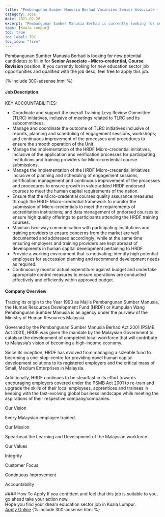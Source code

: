 ```yaml
---
title: "Pembangunan Sumber Manusia Berhad Vacancies Senior Associate - Micro-credential, Course Revision" 
category: Jobs 
date: 2021-02-26 
excerpt: "Pembangunan Sumber Manusia Berhad is currently looking for suitable person to fill in the Senior Associate - Micro-credential, Course Revision which positioned at Kuala Lumpur" 
tags: [Kuala Lumpur] 
toc: true 
toc_label: TOC 
toc_icon: "fire" 
--- 
```


<p>Pembangunan Sumber Manusia Berhad is looking for new potential candidates to fill in for <b>Senior Associate - Micro-credential, Course Revision</b> position. If you currently looking for new education sector job opportunities and qualified with the job desc, feel free to apply this job.
</p>{% include 300-adsense.html %} 
 <div><div><h4>Job Description</h4></div><div><div><span><div><p>KEY ACCOUNTABILITIES:</p><ul><li>Coordinate and support the overall Training Levy Review Committee (TLRC) initiatives, inclusive of meetings related to TLRC and its subcommittees.</li><li>Manage and coordinate the outcome of TLRC initiatives inclusive of reports, planning and scheduling of engagement sessions, workshops; and continuous improvement of the processes and procedures to ensure the smooth operation of the Unit.</li><li>Manage the implementation of the HRDF Micro-credential initiatives, inclusive of the application and verification processes for participating institutions and training providers for Micro-credential course submissions.</li><li>Manage the implementation of the HRDF Micro-credential initiatives inclusive of planning and scheduling of engagement sessions, certification management and continuous improvement of the processes and procedures to ensure growth in value-added HRDF endorsed courses to meet the human capital requirements of the nation.</li><li>Ensure that the Micro-credential courses quality assurance measures through the HRDF Micro-credential framework to monitor the submission of Micro-credentials to meet the requirements of accreditation institutions; and data management of endorsed courses to ensure high quality offerings to participants attending the HRDF training courses.</li><li>Maintain two-way communication with participating institutions and training providers to ensure concerns from the market are well documented and addressed accordingly; while at the same time ensuring employers and training providers are kept abreast of developments in human capital development pertaining to HRDF.</li><li>Provide a working environment that is motivating; identify high potential employees for succession planning and recommend development needs as required.</li><li>Continuously monitor actual expenditure against budget and undertake appropriate control measures to ensure operations are conducted effectively and efficiently within approved budget.</li></ul></div></span></div></div></div> 
<div><div><h4>Company Overview</h4></div><div><div><span><div><p>Tracing its origin to the Year 1993 as Majlis Pembangunan Sumber Manusia, the Human Resources Development Fund (HRDF) or Kumpulan Wang Pembangunan Sumber Manusia is an agency under the purview of the Ministry of Human Resources Malaysia.</p><p>Governed by the Pembangunan Sumber Manusia Berhad Act 2001 (PSMB Act 2001), HRDF was given the mandate by the Malaysian Government to catalyse the development of competent local workforce that will contribute to Malaysia&#8217;s vision of becoming a high-income economy.</p><p>Since its inception, HRDF has evolved from managing a sizeable fund to becoming a one-stop-centre for providing novel human capital development solutions to its registered employers and the critical mass of Small, Medium Enterprises in Malaysia.</p><p>Additionally, HRDF continues to be steadfast in its effort towards encouraging employers covered under the PSMB Act 2001 to re-train and upgrade the skills of their local employees, apprentices and trainees in keeping with the fast-evolving global business landscape while meeting the aspirations of their respective company/companies.</p><p>Our Vision</p><p>Every Malaysian employee trained.</p><p>Our Mission</p><p>Spearhead the Learning and Development of the Malaysian workforce.</p><p>Our Values</p><p>Integrity</p><p>Customer Focus</p><p>Continuous Improvement</p><p>Accountability</p></div></span></div></div></div> 
#### How To Apply 
If you confident and feel that this job is suitable to you, go ahead take your action now. <br/> 
Hope you find your dream education sector job in Kuala Lumpur. <br/> 
<a href="https://www.jobstreet.com.my/en/job/senior-associate-micro-credential-course-revision-4490380?jobId=jobstreet-my-job-4490380" class="btn btn--info" target="_blank" rel="nofollow noopenner">Apply Online</a> 
{% include 300-adsense.html %} 